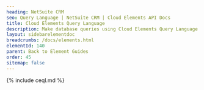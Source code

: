 ```yaml
---
heading: NetSuite CRM
seo: Query Language | NetSuite CRM | Cloud Elements API Docs
title: Cloud Elements Query Language
description: Make database queries using Cloud Elements Query Language.
layout: sidebarelementdoc
breadcrumbs: /docs/elements.html
elementId: 140
parent: Back to Element Guides
order: 45
sitemap: false
---
```


{% include ceql.md %}
